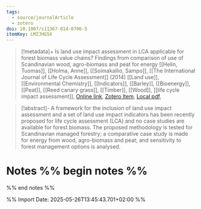 ```yaml
---
tags:
  - source/journalArticle
  - zotero
doi: 10.1007/s11367-014-0706-5
itemKey: LMZJHG5X
---
```

>[!metadata]+
> Is land use impact assessment in LCA applicable for forest biomass value chains? Findings from comparison of use of Scandinavian wood, agro-biomass and peat for energy
> [[Helin, Tuomas]], [[Holma, Anne]], [[Soimakallio, Sampo]], 
> [[The International Journal of Life Cycle Assessment]] (2014)
> [[Land use]], [[Environmental Chemistry]], [[Indicators]], [[Barley]], [[Bioenergy]], [[Peat]], [[Reed canary grass]], [[Timber]], [[Wood]], [[life cycle impact assessment]], 
> [Online link](https://doi.org/10.1007/s11367-014-0706-5), [Zotero Item](zotero://select/library/items/LMZJHG5X), [Local pdf](file://C:/Users/aburg/Documents/references/zotero/storage/Q3GAX7ZK/s11367-014-0706-5.pdf), 

>[!abstract]-
>A framework for the inclusion of land use impact assessment and a set of land use impact indicators has been recently proposed for life cycle assessment (LCA) and no case studies are available for forest biomass. The proposed methodology is tested for Scandinavian managed forestry; a comparative case study is made for energy from wood, agro-biomass and peat; and sensitivity to forest management options is analysed.

# Notes %% begin notes %%

%% end notes %%




%% Import Date: 2025-05-26T13:45:43.701+02:00 %%
